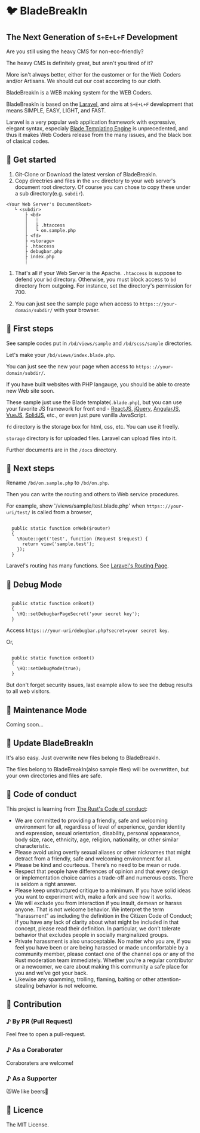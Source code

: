 # 🐦 BladeBreakIn

## The Next Generation of `S+E+L+F` Development

Are you still using the heavy CMS for non-eco-friendly?

The heavy CMS is definitely great, but aren't you tired of it?

More isn't always better, either for the customer or for the Web Coders and/or Artisans.
We should cut our coat according to our cloth.

BladeBreakIn is a WEB making system for the WEB Coders.
 
BladeBreakIn is based on the [Laravel](https://laravel.com/),
and aims at `S+E+L+F` development that means SIMPLE, EASY, LIGHT, and FAST.

Laravel is a very popular web application framework with expressive, elegant syntax, especialy [Blade Templating Engine](https://laravel.com/docs/master/blade) is unprecedented, and thus it makes Web Coders release from the many issues, and the black box of clasical codes.

## 🎼 Get started

1. Git-Clone or Download the latest version of BladeBreakIn.
1. Copy directries and files in the `src` directory to your web server's document root directory. Of course you can chose to copy these under a sub directory(e.g. `subdir`).

```
<Your Web Server's DocumentRoot>
   └ <subdir>
       ├ <bd>
       │   ┊
       │   ├ .htaccess
       │   └ on.sample.php 
       ├ <fd>
       ├ <storage>
       ├ .htaccess
       ├ debugbar.php
       ├ index.php
       ┊
```

1. That's all if your Web Server is the Apache. 
`.htaccess` is suppose to defend your `bd` directory.
Otherwise, you must block access to `bd` directory from outgoing. For instance, set the directory's permission for 700.

1. You can just see the sample page when access to  `https:://your-domain/subdir/` with your browser.

## 👶 First steps

See sample codes put in `/bd/views/sample` and `/bd/scss/sample` directories.

Let's make your `/bd/views/index.blade.php`.

You can just see the new your page when access to `https:://your-domain/subdir/`.

If you have built websites with PHP langauge, you should be able to create new Web site soon.

These sample just use the Blade template(`.blade.php`), but you can use your favorite JS framework for front end - [ReactJS](https://reactjs.org/), [jQuery](https://jquery.com/), [AngularJS](https://angularjs.org/), [VueJS](https://vuejs.org/), [SolidJS](https://www.solidjs.com/), etc., or even just pure vanilla JavaScript.

`fd` directory is the storage box for html, css, etc. You can use it freelly.

`storage` directory is for uploaded files. Laravel can upload files into it.

Further documents are in the `/docs` directory.

## 🚀 Next steps

Rename `/bd/on.sample.php` to `/bd/on.php`.

Then you can write the routing and others to Web service procedures.

For example, show '/views/sample/test.blade.php' when `https:://your-uri/test/` is called from a browser,

``` on.php

  public static function onWeb($router)
  {
    \Route::get('test', function (Request $request) {
      return view('sample.test');
    });
  }

```

Laravel's routing has many functions.
See [Laravel's Routing Page](https://laravel.com/docs/master/routing).

## 🚀 Debug Mode

``` on.php

  public static function onBoot()
  {
    \HQ::setDebugbarPageSecret('your secret key');
  } 

```

Access `https:://your-uri/debugbar.php?secret=your secret key`.

Or, 

``` on.php

  public static function onBoot()
  {
    \HQ::setDebugMode(true);
  } 

```

But don't forget security issues, last example allow to see the debug results to all web visitors. 


## 🚀 Maintenance Mode

Coming soon...

## 🚀 Update BladeBreakIn

It's also easy.
Just overwrite new files belong to BladeBreakIn.

The files belong to BladeBreakIn(also sample files) will be overwritten, but your own directories and files are safe.

## 🎵 Code of conduct
This project is learning from [The Rust's Code of conduct](https://www.rust-lang.org/policies/code-of-conduct):
* We are committed to providing a friendly, safe and welcoming environment for all, regardless of level of experience, gender identity and expression, sexual orientation, disability, personal appearance, body size, race, ethnicity, age, religion, nationality, or other similar characteristic.
* Please avoid using overtly sexual aliases or other nicknames that might detract from a friendly, safe and welcoming environment for all.
* Please be kind and courteous. There’s no need to be mean or rude.
* Respect that people have differences of opinion and that every design or implementation choice carries a trade-off and numerous costs. There is seldom a right answer.
* Please keep unstructured critique to a minimum. If you have solid ideas you want to experiment with, make a fork and see how it works.
* We will exclude you from interaction if you insult, demean or harass anyone. That is not welcome behavior. We interpret the term “harassment” as including the definition in the Citizen Code of Conduct; if you have any lack of clarity about what might be included in that concept, please read their definition. In particular, we don’t tolerate behavior that excludes people in socially marginalized groups.
* Private harassment is also unacceptable. No matter who you are, if you feel you have been or are being harassed or made uncomfortable by a community member, please contact one of the channel ops or any of the Rust moderation team immediately. Whether you’re a regular contributor or a newcomer, we care about making this community a safe place for you and we’ve got your back.
* Likewise any spamming, trolling, flaming, baiting or other attention-stealing behavior is not welcome.

## 👏 Contribution

### ♪ By PR (Pull Request)

Feel free to open a pull-request.

### ♪ As a Coraborater

Coraboraters are welcome!

### ♪ As a Supporter

😻We like beers🍺

## 📝 Licence

The MIT License.
